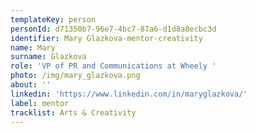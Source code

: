 ```yaml
---
templateKey: person
personId: d71350b7-96e7-4bc7-87a6-d1d8a8ecbc3d
identifier: Mary Glazkova-mentor-creativity
name: Mary
surname: Glazkova
role: 'VP of PR and Communications at Wheely '
photo: /img/mary_glazkova.png
about: ''
linkedin: 'https://www.linkedin.com/in/maryglazkova/'
label: mentor
tracklist: Arts & Creativity
---
```

